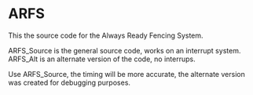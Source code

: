 # ARFS

This the source code for the Always Ready Fencing System.

ARFS_Source is the general source code, works on an interrupt system.
ARFS_Alt is an alternate version of the code, no interrups.

Use ARFS_Source, the timing will be more accurate, the alternate version was created for debugging purposes. 
